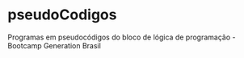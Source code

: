 # pseudoCodigos
Programas em pseudocódigos do bloco de lógica de programação - Bootcamp Generation Brasil 
